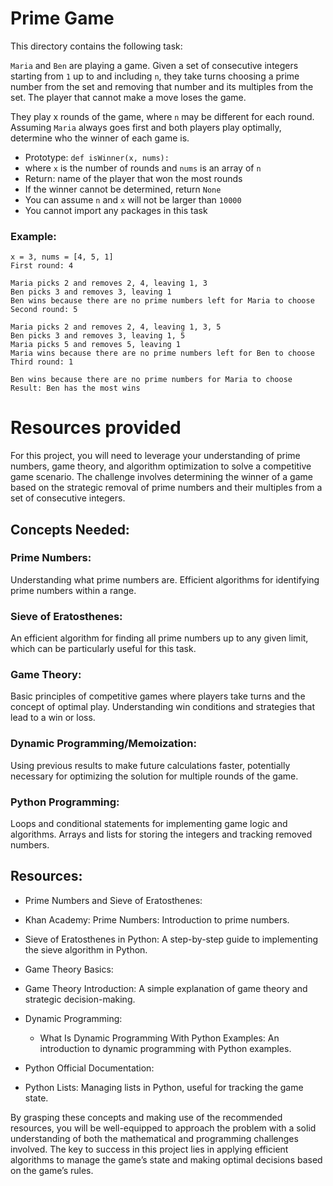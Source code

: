 # Prime Game
This directory contains the following task:

`Maria` and `Ben` are playing a game. Given a set of consecutive integers starting from `1` up to and including `n`, they take turns choosing a prime number from the set and removing that number and its multiples from the set. The player that cannot make a move loses the game.

They play x rounds of the game, where `n` may be different for each round. Assuming `Maria` always goes first and both players play optimally, determine who the winner of each game is.

- Prototype: `def isWinner(x, nums):`
- where `x` is the number of rounds and `nums` is an array of `n`
- Return: name of the player that won the most rounds
- If the winner cannot be determined, return `None`
- You can assume `n` and `x` will not be larger than `10000`
- You cannot import any packages in this task

### Example:
```
x = 3, nums = [4, 5, 1]
First round: 4

Maria picks 2 and removes 2, 4, leaving 1, 3
Ben picks 3 and removes 3, leaving 1
Ben wins because there are no prime numbers left for Maria to choose
Second round: 5

Maria picks 2 and removes 2, 4, leaving 1, 3, 5
Ben picks 3 and removes 3, leaving 1, 5
Maria picks 5 and removes 5, leaving 1
Maria wins because there are no prime numbers left for Ben to choose
Third round: 1

Ben wins because there are no prime numbers for Maria to choose
Result: Ben has the most wins
```

# Resources provided
For this project, you will need to leverage your understanding of prime numbers, game theory, and algorithm optimization to solve a competitive game scenario. The challenge involves determining the winner of a game based on the strategic removal of prime numbers and their multiples from a set of consecutive integers.

## Concepts Needed:
### Prime Numbers:

Understanding what prime numbers are.
Efficient algorithms for identifying prime numbers within a range.

### Sieve of Eratosthenes:

An efficient algorithm for finding all prime numbers up to any given limit, which can be particularly useful for this task.

### Game Theory:

Basic principles of competitive games where players take turns and the concept of optimal play.
Understanding win conditions and strategies that lead to a win or loss.

### Dynamic Programming/Memoization:

Using previous results to make future calculations faster, potentially necessary for optimizing the solution for multiple rounds of the game.

### Python Programming:

Loops and conditional statements for implementing game logic and algorithms.
Arrays and lists for storing the integers and tracking removed numbers.

## Resources:
- Prime Numbers and Sieve of Eratosthenes:

- Khan Academy: Prime Numbers: Introduction to prime numbers.
- Sieve of Eratosthenes in Python: A step-by-step guide to implementing the sieve algorithm in Python.
- Game Theory Basics:

- Game Theory Introduction: A simple explanation of game theory and strategic decision-making.
- Dynamic Programming:

  - What Is Dynamic Programming With Python Examples: An introduction to dynamic programming with Python examples.
- Python Official Documentation:

- Python Lists: Managing lists in Python, useful for tracking the game state.

By grasping these concepts and making use of the recommended resources, you will be well-equipped to approach the problem with a solid understanding of both the mathematical and programming challenges involved. The key to success in this project lies in applying efficient algorithms to manage the game’s state and making optimal decisions based on the game’s rules.
